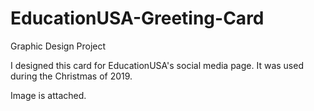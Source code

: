 # EducationUSA-Greeting-Card
Graphic Design Project

I designed this card for EducationUSA's social media page. It was used during the Christmas of 2019.

Image is attached. 
